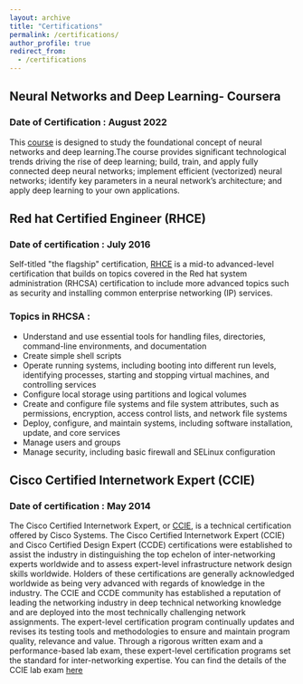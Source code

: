 ```yaml
---
layout: archive
title: "Certifications"
permalink: /certifications/
author_profile: true
redirect_from:
  - /certifications
---
```


## Neural Networks and Deep Learning- Coursera
### Date of Certification : August 2022
This [course](https://www.coursera.org/learn/neural-networks-deep-learning) is designed to study the foundational concept of neural networks and deep learning.The course provides significant technological trends driving the rise of deep learning; build, train, and apply fully connected deep neural networks; implement efficient (vectorized) neural networks; identify key parameters in a neural network’s architecture; and apply deep learning to your own applications.

## Red hat Certified Engineer (RHCE)
### Date of certification : July 2016
Self-titled "the flagship" certification, [RHCE](https://www.redhat.com/en/services/certification/rhce) is a mid-to advanced-level certification that builds on topics covered in the Red hat system administration (RHCSA) certification to include more advanced topics such as security and installing common enterprise networking (IP) services.

### Topics in RHCSA :

* Understand and use essential tools for handling files, directories, command-line environments, and documentation
* Create simple shell scripts
* Operate running systems, including booting into different run levels, identifying processes, starting and stopping virtual machines, and controlling services
* Configure local storage using partitions and logical volumes
* Create and configure file systems and file system attributes, such as permissions, encryption, access control lists, and network file systems
* Deploy, configure, and maintain systems, including software installation, update, and core services
* Manage users and groups
* Manage security, including basic firewall and SELinux configuration


## Cisco Certified Internetwork Expert (CCIE)
### Date of certification : May 2014
The Cisco Certified Internetwork Expert, or [CCIE](https://www.cisco.com/c/en/us/training-events/training-certifications/certifications/expert/ccie-enterprise-infrastructure.html), is a technical certification offered by Cisco Systems. The Cisco Certified Internetwork Expert (CCIE) and Cisco Certified Design Expert (CCDE) certifications were established to assist the industry in distinguishing the top echelon of inter-networking experts worldwide and to assess expert-level infrastructure network design skills worldwide. Holders of these certifications are generally acknowledged worldwide as being very advanced with regards of knowledge in the industry. The CCIE and CCDE community has established a reputation of leading the networking industry in deep technical networking knowledge and are deployed into the most technically challenging network assignments. The expert-level certification program continually updates and revises its testing tools and methodologies to ensure and maintain program quality, relevance and value. Through a rigorous written exam and a performance-based lab exam, these expert-level certification programs set the standard for inter-networking expertise. You can find the details of the CCIE lab exam [here](https://learningnetwork.cisco.com/s/article/lab-exam-v4-0-overview)




